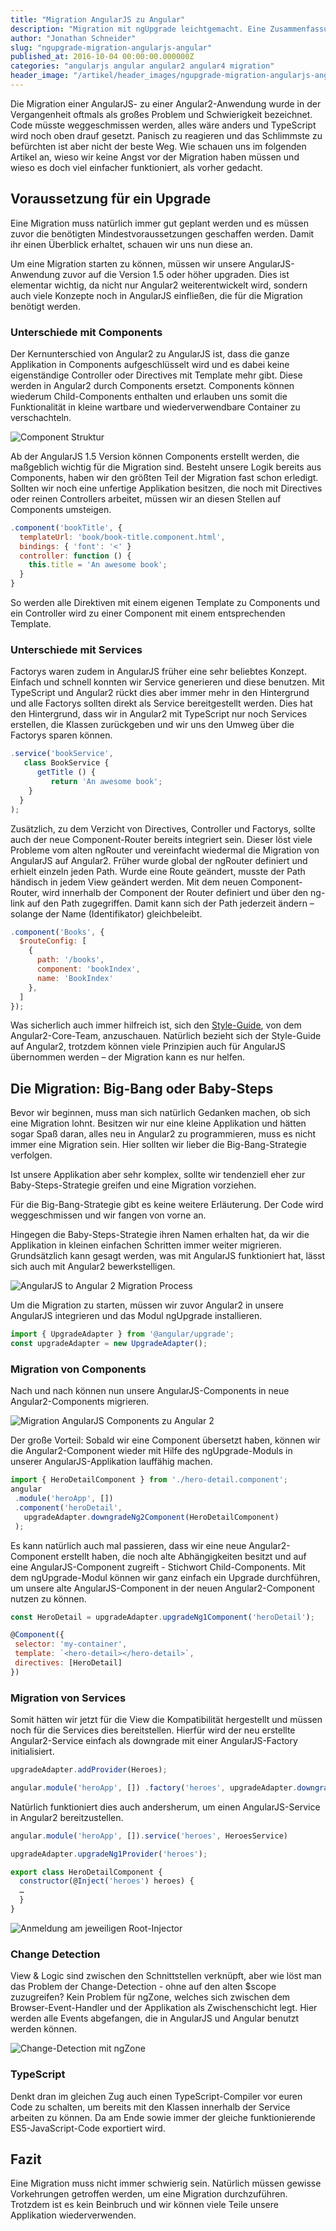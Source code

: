 ```yaml
---
title: "Migration AngularJS zu Angular"
description: "Migration mit ngUpgrade leichtgemacht. Eine Zusammenfassung über alle wichtigen Schritte, wie ihr eure AngularJS App zu einer Angular2 App migrieren könnt."
author: "Jonathan Schneider"
slug: "ngupgrade-migration-angularjs-angular"
published_at: 2016-10-04 00:00:00.000000Z
categories: "angularjs angular angular2 angular4 migration"
header_image: "/artikel/header_images/ngupgrade-migration-angularjs-angular2.jpg"
---
```


Die Migration einer AngularJS- zu einer Angular2-Anwendung wurde in der Vergangenheit oftmals als großes Problem und Schwierigkeit bezeichnet. Code müsste weggeschmissen werden, alles wäre anders und TypeScript wird noch oben drauf gesetzt. Panisch zu reagieren und das Schlimmste zu befürchten ist aber nicht der beste Weg. Wie schauen uns im folgenden Artikel an, wieso wir keine Angst vor der Migration haben müssen und wieso es doch viel einfacher funktioniert, als vorher gedacht.

## Voraussetzung für ein Upgrade

Eine Migration muss natürlich immer gut geplant werden und es müssen zuvor die benötigten Mindestvoraussetzungen geschaffen werden. Damit ihr einen Überblick erhaltet, schauen wir uns nun diese an.

Um eine Migration starten zu können, müssen wir unsere AngularJS-Anwendung zuvor auf die Version 1.5 oder höher upgraden. Dies ist elementar wichtig, da nicht nur Angular2 weiterentwickelt wird, sondern auch viele Konzepte noch in AngularJS einfließen, die für die Migration benötigt werden.

### Unterschiede mit Components
Der Kernunterschied von Angular2 zu AngularJS ist, dass die ganze Applikation in Components aufgeschlüsselt wird und es dabei keine eigenständige Controller oder Directives mit Template mehr gibt. Diese werden in Angular2 durch Components ersetzt. Components können wiederum Child-Components enthalten und erlauben uns somit die Funktionalität in kleine wartbare und wiederverwendbare Container zu verschachteln.

![Component Struktur](medium_Screen-Shot-2016-09-11-at-15.42.31.png?v=63640820603)

Ab der AngularJS 1.5 Version können Components  erstellt werden, die maßgeblich wichtig für die Migration sind. Besteht unsere Logik bereits aus Components, haben wir den größten Teil der Migration fast schon erledigt. Sollten wir noch eine unfertige Applikation besitzen, die noch mit Directives oder reinen Controllers arbeitet, müssen wir an diesen Stellen auf Components umsteigen.

```javascript
.component('bookTitle', {
  templateUrl: 'book/book-title.component.html',
  bindings: { 'font': '<' }
  controller: function () {
    this.title = 'An awesome book';
  }
}
```

So werden alle Direktiven mit einem eigenen Template zu Components und ein Controller wird zu einer Component mit einem entsprechenden Template.

### Unterschiede mit Services
Factorys waren zudem in AngularJS früher eine sehr beliebtes Konzept. Einfach und schnell konnten wir Service generieren und diese benutzen. Mit TypeScript und Angular2 rückt dies aber immer mehr in den Hintergrund und alle Factorys sollten direkt als Service bereitgestellt werden. Dies hat den Hintergrund, dass wir in Angular2 mit TypeScript nur noch Services erstellen, die Klassen zurückgeben und wir uns den Umweg über die Factorys sparen können.

```typescript
.service('bookService',
   class BookService {
      getTitle () {
         return 'An awesome book';
    }
  }
);
```

Zusätzlich, zu dem Verzicht von Directives, Controller und Factorys, sollte auch der neue Component-Router bereits integriert sein. Dieser löst viele Probleme vom alten ngRouter und vereinfacht wiedermal die Migration von AngularJS auf Angular2. Früher wurde global der ngRouter definiert und erhielt  einzeln jeden Path. Wurde eine Route geändert, musste der Path händisch in jedem View geändert werden. Mit dem neuen Component-Router, wird innerhalb der Component der Router definiert und über den ng-link auf den Path zugegriffen. Damit kann sich der Path jederzeit ändern – solange der Name (Identifikator) gleichbeleibt.

```javascript
.component('Books', {
  $routeConfig: [
    {
      path: '/books',
      component: 'bookIndex',
      name: 'BookIndex'
    },
  ]
});
```

Was sicherlich auch immer hilfreich ist, sich den [Style-Guide](https://angular.io/), von dem Angular2-Core-Team, anzuschauen. Natürlich bezieht sich der Style-Guide auf Angular2, trotzdem können viele Prinzipien auch für AngularJS übernommen werden – der Migration kann es nur helfen.

## Die Migration: Big-Bang oder Baby-Steps

Bevor wir beginnen, muss man sich natürlich Gedanken machen, ob sich eine Migration lohnt. Besitzen wir nur eine kleine Applikation und hätten sogar Spaß daran, alles neu in Angular2 zu programmieren, muss es nicht immer eine Migration sein. Hier sollten wir lieber die Big-Bang-Strategie verfolgen.

Ist unsere Applikation aber sehr komplex, sollte wir tendenziell eher zur Baby-Steps-Strategie greifen und eine Migration vorziehen.

Für die Big-Bang-Strategie gibt es keine weitere Erläuterung. Der Code wird weggeschmissen und wir fangen von vorne an.

Hingegen die Baby-Steps-Strategie ihren Namen erhalten hat, da wir die Applikation in kleinen einfachen Schritten immer weiter migrieren. Grundsätzlich kann gesagt werden, was mit AngularJS funktioniert hat, lässt sich auch mit Angular2 bewerkstelligen.

![AngularJS to Angular 2 Migration Process](medium_Screen-Shot-2016-09-11-at-15.36.50.png?v=63640820242)

Um die Migration zu starten, müssen wir zuvor Angular2 in unsere AngularJS integrieren und das Modul ngUpgrade installieren.

```javascript
import { UpgradeAdapter } from '@angular/upgrade';
const upgradeAdapter = new UpgradeAdapter();
```

### Migration von Components
Nach und nach können nun unsere AngularJS-Components in neue Angular2-Components migrieren.

![Migration AngularJS Components zu Angular 2](medium_Screen-Shot-2016-09-11-at-15.47.44.png?v=63640820915)

Der große Vorteil: Sobald wir eine Component übersetzt haben, können wir die Angular2-Component wieder mit Hilfe des ngUpgrade-Moduls in unserer AngularJS-Applikation lauffähig machen.

```javascript
import { HeroDetailComponent } from './hero-detail.component';
angular
 .module('heroApp', [])
 .component('heroDetail',
   upgradeAdapter.downgradeNg2Component(HeroDetailComponent)
 );
```

Es kann natürlich auch mal passieren, dass wir eine neue Angular2-Component erstellt haben, die noch alte Abhängigkeiten besitzt und auf eine AngularJS-Component zugreift - Stichwort Child-Components. Mit dem ngUpgrade-Modul können wir ganz einfach ein Upgrade durchführen, um unsere alte AngularJS-Component in der neuen Angular2-Component nutzen zu können.

```javascript
const HeroDetail = upgradeAdapter.upgradeNg1Component('heroDetail');

@Component({
 selector: 'my-container',
 template: `<hero-detail></hero-detail>`,
 directives: [HeroDetail]
})
```

### Migration von Services
Somit hätten wir jetzt für die View die Kompatibilität hergestellt und müssen noch für die Services dies bereitstellen.
Hierfür wird der neu erstellte Angular2-Service einfach als downgrade mit einer AngularJS-Factory initialisiert.

```javascript
upgradeAdapter.addProvider(Heroes);

angular.module('heroApp', []) .factory('heroes', upgradeAdapter.downgradeNg2Provider(Heroes))
```

Natürlich funktioniert dies auch andersherum, um einen AngularJS-Service in Angular2 bereitzustellen.

```javascript
angular.module('heroApp', []).service('heroes', HeroesService)

upgradeAdapter.upgradeNg1Provider('heroes');

export class HeroDetailComponent {
  constructor(@Inject('heroes') heroes) {
  …
  }
}
```

![Anmeldung am jeweiligen Root-Injector](medium_Screen-Shot-2016-09-11-at-15.49.44.png?v=63640821011)

### Change Detection

View & Logic sind zwischen den Schnittstellen verknüpft, aber wie löst man das Problem der Change-Detection - ohne auf den alten $scope zuzugreifen? 
Kein Problem für ngZone, welches sich zwischen dem Browser-Event-Handler und der Applikation als Zwischenschicht legt. 
Hier werden alle Events abgefangen, die in  AngularJS und Angular benutzt werden können.

![Change-Detection mit ngZone](medium_Screen-Shot-2016-09-11-at-15.53.02.png?v=63640821222)


### TypeScript

Denkt dran im gleichen Zug auch einen TypeScript-Compiler vor euren Code zu schalten, um bereits mit den Klassen innerhalb der Service arbeiten zu können. Da am Ende sowie immer der gleiche funktionierende ES5-JavaScript-Code exportiert wird.

## Fazit

Eine Migration muss nicht immer schwierig sein. Natürlich müssen gewisse Vorkehrungen getroffen werden, um eine Migration durchzuführen. Trotzdem ist es kein Beinbruch und wir können viele Teile unsere Applikation wiederverwenden.
